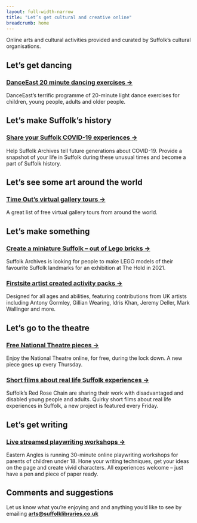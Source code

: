 ```yaml
---
layout: full-width-narrow
title: "Let’s get cultural and creative online"
breadcrumb: home
---
```


<div class="pa3 custom-bg-corporate white f4 mb4" markdown="1">

<p class="ma0">Online arts and cultural activities provided and curated by Suffolk’s cultural organisations.</p>

</div>

## Let’s get dancing

### [DanceEast 20 minute dancing exercises →](https://www.danceeast.co.uk/get-dancing/home-dance/)

DanceEast’s terrific programme of 20-minute light dance exercises for children, young people, adults and older people.

## Let’s make Suffolk’s history

### [Share your Suffolk COVID-19 experiences →](http://www.suffolkarchives.co.uk/life-in-lockdown/recording/)

Help Suffolk Archives tell future generations about COVID-19. Provide a snapshot of your life in Suffolk during these unusual times and become a part of Suffolk history.

## Let’s see some art around the world

### [Time Out’s virtual gallery tours →](https://www.timeout.com/travel/virtual-museum-tours)

A great list of free virtual gallery tours from around the world.

## Let’s make something

### [Create a miniature Suffolk – out of Lego bricks →](https://www.suffolkarchives.co.uk/create-a-miniature-suffolk)

Suffolk Archives is looking for people to make LEGO models of their favourite Suffolk landmarks for an exhibition at The Hold in 2021.

### [Firstsite artist created activity packs →](https://firstsite.uk/art-is-where-the-home-is/)

Designed for all ages and abilities, featuring contributions from UK artists including Antony Gormley, Gillian Wearing, Idris Khan, Jeremy Deller, Mark Wallinger and more.

## Let’s go to the theatre

### [Free National Theatre pieces →](https://www.nationaltheatre.org.uk/nt-at-home)

Enjoy the National Theatre online, for free, during the lock down. A new piece goes up every Thursday.

### [Short films about real life Suffolk experiences →](https://redrosechain.com/film-friday/)

Suffolk’s Red Rose Chain are sharing their work with disadvantaged and disabled young people and adults. Quirky short films about real life experiences in Suffolk, a new project is featured every Friday.

## Let’s get writing

### [Live streamed playwriting workshops →](https://easternangles.co.uk/event/parent-play-writing-online-via-zoom)

Eastern Angles is running 30-minute online playwriting workshops for parents of children under 18. Hone your writing techniques, get your ideas on the page and create vivid characters. All experiences welcome – just have a pen and piece of paper ready.

<div class="pa3 bg-light-gray mt4" markdown="1">

## Comments and suggestions

Let us know what you’re enjoying and and anything you’d like to see by emailing **arts@suffolklibraries.co.uk**

</div>
